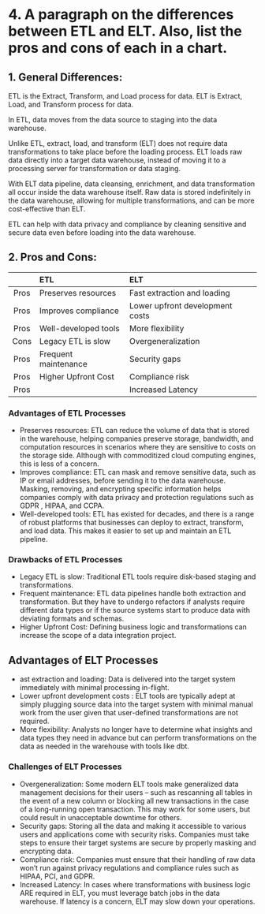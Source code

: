 # 4. A paragraph on the differences between ETL and ELT. Also, list the pros and cons of each in a chart.

## 1. General Differences:
ETL is the Extract, Transform, and Load process for data. ELT is Extract, Load, and Transform process for data. 

In ETL, data moves from the data source to staging into the data warehouse.

Unlike ETL, extract, load, and transform (ELT) does not require data transformations to take place before the loading process. ELT loads raw data directly into a target data warehouse, instead of moving it to a processing server for transformation or data staging.

With ELT data pipeline, data cleansing, enrichment, and data transformation all occur inside the data warehouse itself. Raw data is stored indefinitely in the data warehouse, allowing for multiple transformations, and can be more cost-effective than ELT.

ETL can help with data privacy and compliance by cleaning sensitive and secure data even before loading into the data warehouse.


## 2. Pros and Cons:

|  | ETL | ELT |
|:---:|:---|:---|
| Pros | Preserves resources | Fast extraction and loading |
| Pros | Improves compliance | Lower upfront development costs |
| Pros | Well-developed tools | More flexibility |
| Cons | Legacy ETL is slow | Overgeneralization |
| Pros | Frequent maintenance | Security gaps |
| Pros | Higher Upfront Cost | Compliance risk |
| Pros |  | Increased Latency |

### Advantages of ETL Processes

- Preserves resources: ETL can reduce the volume of data that is stored in the warehouse, helping companies preserve storage, bandwidth, and computation resources in scenarios where they are sensitive to costs on the storage side. Although with commoditized cloud computing engines, this is less of a concern.
- Improves compliance: ETL can mask and remove sensitive data, such as IP or email addresses, before sending it to the data warehouse. Masking, removing, and encrypting specific information helps companies comply with data privacy and protection regulations such as GDPR , HIPAA, and CCPA.
- Well-developed tools: ETL has existed for decades, and there is a range of robust platforms that businesses can deploy to extract, transform, and load data. This makes it easier to set up and maintain an ETL pipeline.

### Drawbacks of ETL Processes

- Legacy ETL is slow: Traditional ETL tools require disk-based staging and transformations.
- Frequent maintenance: ETL data pipelines handle both extraction and transformation. But they have to undergo refactors if analysts require different data types or if the source systems start to produce data with deviating formats and schemas.
- Higher Upfront Cost: Defining business logic and transformations can increase the scope of a data integration project.

## Advantages of ELT Processes

- ast extraction and loading: Data is delivered into the target system immediately with minimal processing in-flight.
- Lower upfront development costs : ELT tools are typically adept at simply plugging source data into the target system with minimal manual work from the user given that user-defined transformations are not required.
- More flexibility: Analysts no longer have to determine what insights and data types they need in advance but can perform transformations on the data as needed in the warehouse with tools like dbt.

### Challenges of ELT Processes

- Overgeneralization: Some modern ELT tools make generalized data management decisions for their users – such as rescanning all tables in the event of a new column or blocking all new transactions in the case of a long-running open transaction. This may work for some users, but could result in unacceptable downtime for others.
- Security gaps: Storing all the data and making it accessible to various users and applications come with security risks. Companies must take steps to ensure their target systems are secure by properly masking and encrypting data.
- Compliance risk: Companies must ensure that their handling of raw data won’t run against privacy regulations and compliance rules such as HIPAA, PCI, and GDPR.
- Increased Latency: In cases where transformations with business logic ARE required in ELT, you must leverage batch jobs in the data warehouse. If latency is a concern, ELT may slow down your operations.
